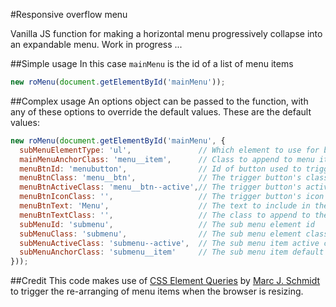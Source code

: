 #Responsive overflow menu

Vanilla JS function for making a horizontal menu progressively collapse into an expandable menu. Work in progress ...

##Simple usage
In this case `mainMenu` is the id of a list of menu items
```javascript
new roMenu(document.getElementById('mainMenu'));
```

##Complex usage
An options object can be passed to the function, with any of these options to override the default values. These are the default values:
```javascript
new roMenu(document.getElementById('mainMenu', {
  subMenuElementType: 'ul',               // Which element to use for building the dynamic sub menu
  mainMenuAnchorClass: 'menu__item',      // Class to append to menu item elements
  menuBtnId: 'menubutton',                // Id of button used to trigger the expand/collapse of the submenu
  menuBtnClass: 'menu__btn',              // The trigger button's class
  menuBtnActiveClass: 'menu__btn--active',// The trigger button's active class
  menuBtnIconClass: '',                   // The trigger button's icon class
  menuBtnText: 'Menu',                    // The text to include in the trigger button
  menuBtnTextClass: '',                   // The class to append to the trigger button text
  subMenuId: 'submenu',                   // The sub menu element id
  subMenuClass: 'submenu',                // The sub menu element class
  subMenuActiveClass: 'submenu--active',  // The sub menu item active class
  subMenuAnchorClass: 'submenu__item'     // The sub menu item default class
}));
```

##Credit
This code makes use of [CSS Element Queries](https://github.com/marcj/css-element-queries) by [Marc J. Schmidt](https://twitter.com/MarcJSchmidt) to trigger the re-arranging of menu items when the browser is resizing.